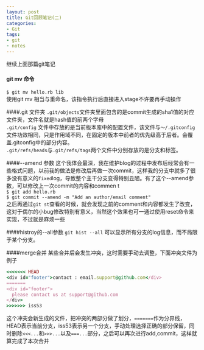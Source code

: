 ```yaml
---
layout: post
title: Git回顾笔记(二)
categories:
- Git
tags:
- git
- notes
---
```

继续上面那篇git笔记

#### git mv 命令
`$ git mv hello.rb lib`        
使用git mv 相当与重命名，该指令执行后直接进入stage不许要再手动操作   


####.git 文件夹
`.git/objects`文件夹里面包含的是commit生成的sha1值的对应文件夹，文件名就是hash值的前两个字母    
`.git/config` 文件中存放的是当前版本库中的配置文件，该文件与`～/.gitconfig`文件功效相同，只是作用域不同，在固定的版本中前者的优先级高于后者。会覆盖.gitconfig中的部分内容。    
`.git/refs/heads`与`.git/refs/tags`两个文件中分别存放的是分支和标签。   

####--amend 参数
这个我体会最深，我在维护blog的过程中发布后经常会有一些格式问题，以前我的做法是修改后再做一次commit，这样我的分支中就多了很多没有意义的`fixed`log，导致整个主干分支变得特别丑陋。有了这个--amend参数，可以修改上一次commit的内容和commen t     
`$ git add hello.rb`    
`$ git commit --amend -m "Add an author/email comment"`    
之后再通过`git st`查看的时候，就会发现之前的comment和内容都发生了改变，这对于偶尔的小bug修改特别有意义，当然这个效果也可一通过使用reset命令来实现，不过就是麻烦一些    

####histroy的--all参数
`git hist --all` 可以显示所有分支的log信息，而不局限于某个分支。    

####merge合并
某些合并后会发生冲突，这时需要手动去调整，下面冲突文件为例子    

```ruby
<<<<<<< HEAD
<div id="footer">contact : email.support@github.com</div>
=======
<div id="footer">
  please contact us at support@github.com
</div>
>>>>>>> iss53
```

这个冲突会新生成的文件，把冲突的两部分做了划分，`=======`作为分界线，HEAD表示当前分支，iss53表示另一个分支，手动处理选择正确的部分保留，同时删除`<<<...`和`>>>...`以及`===...`部分，之后可以再次进行add,commit，这样就算完成了本次合并      

